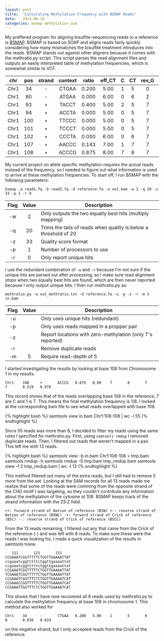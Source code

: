 ```yaml
---
layout: post
title:  "Calculating Methylation Frequency with BSMAP Reads"
date:   2014-06-10
categories: bsmap methylation asm
---
```

My preffered program for aligning bisulfite-sequencing reads to a reference is [BSMAP](https://sites.google.com/a/brown.edu/bioinformatics-in-biomed/bsmap-for-methylation). BSMAP is based on SOAP and aligns reads fairly quickly considering how many mismatches the bisulfite treatment introduces into the reads. BSMAP stands out against other aligners because it comes with the methratio.py script. This script parses the read alignment files and outputs an easily interpreted table of methylation frequencies, which is somewhat similar to VCF.

| chr | pos | strand | context | ratio | eff_CT | C | CT | rev_G | rev_GA | CI_lower | CI_upper |
|:---:|:---:|:------:|:-------:|:-----:|:------------:|:-------:|:--------:|:-----------:|:------------:|:--------:|:--------:|
| Chr1 | 34 | - | CTGAA | 0.200 | 5.00 | 1 | 5 | 0 | 0 | 0.036 | 0.624 |
| Chr1 | 80 | - | ATGAA | 0.000 | 6.00 | 0 | 6 | 2 | 2 | 0.000 | 0.390 |
| Chr1 | 93 | + | TACCT | 0.400 | 5.00 | 2 | 5 | 7 | 7 | 0.118 | 0.769 |
| Chr1 | 94 | + | ACCTA | 0.000 | 5.00 | 0 | 5 | 7 | 7 | -0.000 | 0.434 |
| Chr1 | 100 | + | TTCCC | 0.000 | 5.00 | 0 | 5 | 7 | 7 | -0.000 | 0.434 |
| Chr1 | 101 | + | TCCCT | 0.000 | 5.00 | 0 | 5 | 7 | 7 | -0.000 | 0.434 |
| Chr1 | 102 | + | CCCTA | 0.000 | 6.00 | 0 | 6 | 7 | 7 | 0.000 | 0.390 |
| Chr1 | 107 | + | AACCC | 0.143 | 7.00 | 1 | 7 | 7 | 7 | 0.026 | 0.513 |
| Chr1 | 108 | + | ACCCG | 0.875 | 8.00 | 7 | 8 | 7 | 7 | 0.529 | 0.978 |

My current project on allele specific methylation requires the actual reads instead of the frequency, so I needed to figure out what information is used to arrive at these methylation frequencies. To start off, I run BSMAP with the following parameters:

	bsmap -a read1.fq -b read2.fq -d reference.fa -o out.bam -w 2 -q 20 -z 33 -p 1 -r 0

| Flag | Value | Description |
|:----:|:-----:| ----------- |
| -w | 2 | Only outputs the two equally best hits (multiply mapping) |
| -q | 20 | Trims the tails of reads when quality is below a threshold of 20 |
| -z | 33 | Quality score format |
| -p | 1 | Number of processors to use |
| -r | 0 | Only report unique hits |

I use the redundant combination of `-w` and `-r` because I'm not sure if the unique hits are parsed out after processing, so I make sure read alignment stops when two equally best hits are found, which are then never reported because I only output unique hits. I then run methratio.py as:

	methratio.py -o out_methratio.txt -d reference.fa -u -p -z -r -m 5 in.bam

| Flag | Value | Description |
|:----:|:-----:| ----------- |
| -u |  | Only uses unique hits (redundant) |
| -p |  | Only uses reads mapped in a propper pair |
| -z |  | Report locations with zero-methylation (only T's reported) |
| -r |  | Remove duplicate reads |
| -m | 5 | Require read-depth of 5 |

I started investigating the results by looking at base 108 from Chromosome 1 in my results.

	Chr1    108     +       ACCCG   0.875   8.00    7       8       7       7       0.529   0.978

This record shows that of the reads overlapping base 108 in the reference, 7 are C and 1 is T. This means the final methylation frequency is 1/8. I looked at the corresponding bam file to see what reads overlapped with base 108.

{% highlight bash %}
samtools view in.bam Chr1:108-108 | wc -l
55
{% endhighlight %}

Since 55 reads was more than 8, I decided to filter my reads using the same rules I specified for methratio.py. First, using `samtools rmdup` I removed duplicate reads. Then, I filtered out reads that weren't mapped in a pair. This left me with 13 reads.

{% highlight bash %}
samtools view -b in.bam Chr1:108-108 > tmp.bam
samtools rmdup -h
samtools rmdup -S tmp.bam tmp_rmdup.bam
samtools view -f 2 tmp_rmdup.bam | wc -l
13
{% endhighlight %}

This method filtered out many of the extra reads, but I still had to remove 5 more from the set. Looking at the SAM records for all 13 reads made me realize that some of the reads were comming from the opposite strand of the CHG motif I was targeting, so they couldn't contribute any information about the methylation of the cytosine at 108. BSMAP keeps track of the strand information with the ZS:Z field.

`++: forward strand of Watson of reference (BSW)
+-: reverse strand of Watson of reference (BSWC)
-+: forward strand of Crick of reference (BSC)
--: reverse strand of Crick of reference (BSCC)`

From the 13 reads remaining, I filtered out any that came from the Crick of the reference (-) and was left with 8 reads. To make sure these were the reads I was looking for, I made a quick visualization of the results in samtools tview.

	   111       121       131
	CCGAAATCGGTTTTTCTGGTTGAAAATTAT
	ccgaaatcggtttttctggttgaaaattat
	ccgaaatcggtttttctggttgaaaattat
	CCGAAATCGGTTTTTCTGGTTGAAAATTAT
	TCGAAATCGGTTTTTCTGGTTGAAAATTAT
	CCGAAATCGGTTTCTCTGGTTGAAAATCAT
	CCGAAACCGGTTTTTCTGGTTGAAAATCAT
	CCGAAATTGGTTTCTCTGGTTGAAAATCAT

This shows that I have now recovered all 8 reads used by methratio.py to calculate the methylation frequency at base 108 in chromosome 1. This method also worked for

	Chr1    34      -       CTGAA   0.200   5.00    1       5       0       0       0.036   0.624

on the negative strand, but I only accepted reads from the Crick of the reference.
